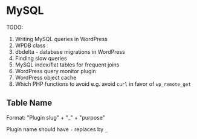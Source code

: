 # MySQL

TODO:
1. Writing MySQL queries in WordPress
2. WPDB class
3. dbdelta - database migrations in WordPress
4. Finding slow queries
5. MySQL index/flat tables for frequent joins
6. WordPress query monitor plugin
7. WordPress object cache
7. Which PHP functions to avoid e.g. avoid `curl` in favor of `wp_remote_get`



## Table Name

Format: "Plugin slug" + "_" + "purpose"

Plugin name should have `-` replaces by `_`
